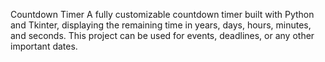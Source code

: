 Countdown Timer
A fully customizable countdown timer built with Python and Tkinter, displaying the remaining time in years, days, hours, minutes, and seconds. This project can be used for events, deadlines, or any other important dates.
